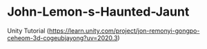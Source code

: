 # John-Lemon-s-Haunted-Jaunt
 Unity Tutorial (https://learn.unity.com/project/jon-remonyi-gongpo-ceheom-3d-cogeubjayong?uv=2020.3)
